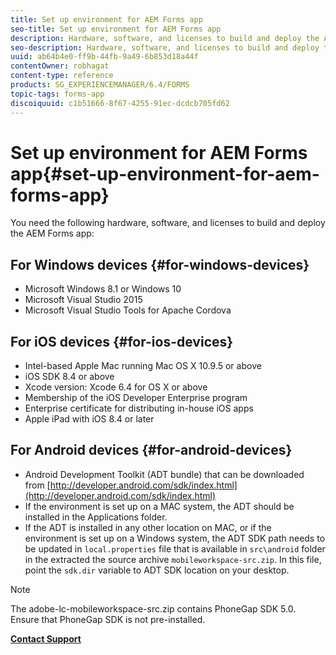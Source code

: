 ```yaml
---
title: Set up environment for AEM Forms app
seo-title: Set up environment for AEM Forms app
description: Hardware, software, and licenses to build and deploy the AEM Forms app.
seo-description: Hardware, software, and licenses to build and deploy the AEM Forms app.
uuid: ab64b4e0-ff9b-44fb-9a49-6b853d18a44f
contentOwner: robhagat
content-type: reference
products: SG_EXPERIENCEMANAGER/6.4/FORMS
topic-tags: forms-app
discoiquuid: c1b51666-8f67-4255-91ec-dcdcb705fd62
---
```


# Set up environment for AEM Forms app{#set-up-environment-for-aem-forms-app}

You need the following hardware, software, and licenses to build and deploy the AEM Forms app:

## For Windows devices {#for-windows-devices}

* Microsoft Windows 8.1 or Windows 10
* Microsoft Visual Studio 2015
* Microsoft Visual Studio Tools for Apache Cordova

## For iOS devices {#for-ios-devices}

* Intel-based Apple Mac running Mac OS X 10.9.5 or above
* iOS SDK 8.4 or above
* Xcode version: Xcode 6.4 for OS X or above
* Membership of the iOS Developer Enterprise program
* Enterprise certificate for distributing in-house iOS apps
* Apple iPad with iOS 8.4 or later

## For Android devices {#for-android-devices}

* Android Development Toolkit (ADT bundle) that can be downloaded from [http://developer.android.com/sdk/index.html](http://developer.android.com/sdk/index.html)
* If the environment is set up on a MAC system, the ADT should be installed in the Applications folder.
* If the ADT is installed in any other location on MAC, or if the environment is set up on a Windows system, the ADT SDK path needs to be updated in `local.properties` file that is available in `src\android` folder in the extracted the source archive `mobileworkspace-src.zip`. In this file, point the `sdk.dir` variable to ADT SDK location on your desktop.

>[!NOTE]
>
>The adobe-lc-mobileworkspace-src.zip contains PhoneGap SDK 5.0. Ensure that PhoneGap SDK is not pre-installed.

[**Contact Support**](https://www.adobe.com/account/sign-in.supportportal.html)
